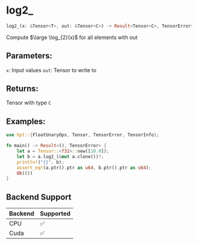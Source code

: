 # log2_
```rust
log2_(x: &Tensor<T>, out: &Tensor<C>) -> Result<Tensor<C>, TensorError>
```
Compute $\large \log_{2}(x)$ for all elements with out

## Parameters:
`x`: Input values
`out`: Tensor to write to

## Returns:
Tensor with type `C`

## Examples:
```rust
use hpt::{FloatUnaryOps, Tensor, TensorError, TensorInfo};

fn main() -> Result<(), TensorError> {
    let a = Tensor::<f32>::new([10.0]);
    let b = a.log2_(&mut a.clone())?;
    println!("{}", b);
    assert_eq!(a.ptr().ptr as u64, b.ptr().ptr as u64);
    Ok(())
}
```
## Backend Support
| Backend | Supported |
|---------|-----------|
| CPU     | ✅         |
| Cuda    | ✅        |